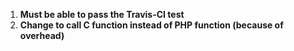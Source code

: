 1. **Must be able to pass the Travis-CI test**
2. **Change to call C function instead of PHP function (because of overhead)**
